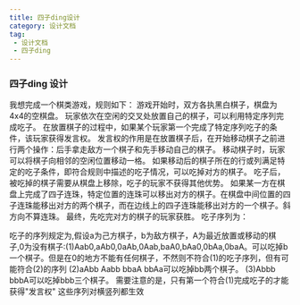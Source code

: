 ```yaml
---
title: 四子ding设计
category: 设计文档
tag: 
 - 设计文档
 - 四子ding
---
```


### 四子ding 设计

我想完成一个棋类游戏，规则如下：
游戏开始时，双方各执黑白棋子，棋盘为4x4的空棋盘。
玩家依次在空闲的交叉处放置自己的棋子，可以利用特定序列完成吃子。
在放置棋子的过程中，如果某个玩家第一个完成了特定序列吃子的条件，该玩家获得发言权。
发言权的作用是在放置棋子后，在开始移动棋子之前进行两个操作：后手拿走敌方一个棋子和先手移动自己的棋子。
移动棋子时，玩家可以将棋子向相邻的空闲位置移动一格。
如果移动后的棋子所在的行或列满足特定的吃子条件，即符合规则中描述的吃子情况，可以吃掉对方的棋子。
吃子后，被吃掉的棋子需要从棋盘上移除，吃子的玩家不获得其他优势。
如果某一方在棋盘上完成了四子连珠，特定位置的连珠可以移出对方的棋子。在棋盘中间位置的四子连珠能移出对方的两个棋子，而在边线上的四子连珠能移出对方的一个棋子。斜方向不算连珠。
最终，先吃完对方的棋子的玩家获胜。
吃子序列为：

吃子的序列规定为,假设a为己方棋子，b为敌方棋子，A为最近放置或移动的棋子,0为没有棋子:(1)Aab0,aAb0,0aAb,0Aab,baA0,bAa0,0bAa,0baA。可以吃掉b一个棋子。但是在0的地方不能有任何棋子，不然则不符合(1)的吃子序列，但有可能符合(2)的序列
(2)aAbb Aabb bbaA bbAa可以吃掉bb两个棋子。
(3)Abbb bbbA可以吃掉bbb三个棋子。
需要注意的是，只有第一个符合(1)完成吃子的才能获得"发言权"
这些序列对横竖列都生效



